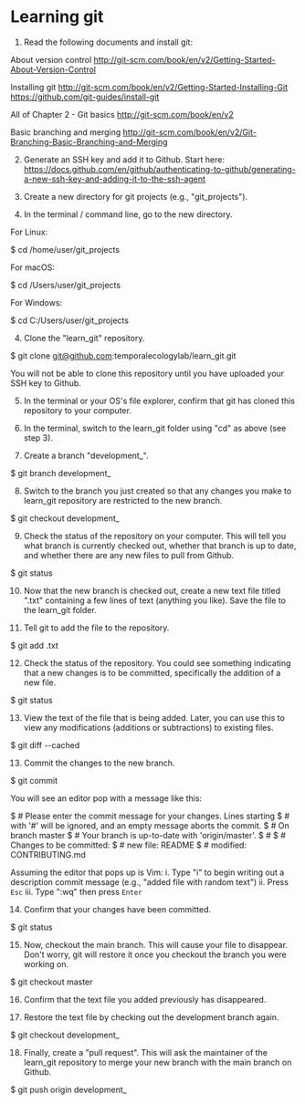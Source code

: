 # Learning git

1. Read the following documents and install git:

About version control
http://git-scm.com/book/en/v2/Getting-Started-About-Version-Control

Installing git
http://git-scm.com/book/en/v2/Getting-Started-Installing-Git
https://github.com/git-guides/install-git

All of Chapter 2 - Git basics
http://git-scm.com/book/en/v2

Basic branching and merging
http://git-scm.com/book/en/v2/Git-Branching-Basic-Branching-and-Merging

2. Generate an SSH key and add it to Github. Start here: 
https://docs.github.com/en/github/authenticating-to-github/generating-a-new-ssh-key-and-adding-it-to-the-ssh-agent

3. Create a new directory for git projects (e.g., "git_projects").

3. In the terminal / command line, go to the new directory.

For Linux:

$ cd /home/user/git_projects

For macOS:

$ cd /Users/user/git_projects

For Windows:

$ cd C:/Users/user/git_projects

4. Clone the "learn_git" repository.

$ git clone git@github.com:temporalecologylab/learn_git.git

You will not be able to clone this repository until you have uploaded your SSH key to Github.

5. In the terminal or your OS's file explorer, confirm that git has cloned this repository to your computer.

6. In the terminal, switch to the learn_git folder using "cd" as above (see step 3).
 
7. Create a branch "development_<yourname>".

$ git branch development_<yourname>

8. Switch to the branch you just created so that any changes you make to learn_git repository are restricted to the new branch.

$ git checkout development_<yourname>

9. Check the status of the repository on your computer. This will tell you what branch is currently checked out, whether that branch is up to date, and whether there are any new files to pull from Github.

$ git status

10. Now that the new branch is checked out, create a new text file titled "<yourname>.txt" containing a few lines of text (anything you like). Save the file to the learn_git folder.

11. Tell git to add the file to the repository.

$ git add <yourname>.txt

12. Check the status of the repository. You could see something indicating that a new changes is to be committed, specifically the addition of a new file.

$ git status

13. View the text of the file that is being added. Later, you can use this to view any modifications (additions or subtractions) to existing files.

$ git diff --cached

13. Commit the changes to the new branch.

$ git commit

You will see an editor pop with a message like this:

$ # Please enter the commit message for your changes. Lines starting
$ # with '#' will be ignored, and an empty message aborts the commit.
$ # On branch master
$ # Your branch is up-to-date with 'origin/master'.
$ #
$ # Changes to be committed:
$ #	new file:   README
$ #	modified:   CONTRIBUTING.md

Assuming the editor that pops up is Vim:
i. Type "i" to begin writing out a description commit message (e.g., "added file with random text")
ii. Press `Esc`
iii. Type ":wq" then press `Enter`

14. Confirm that your changes have been committed.

$ git status

15. Now, checkout the main branch. This will cause your file to disappear. Don't worry, git will restore it once you checkout the branch you were working on.

$ git checkout master

16. Confirm that the text file you added previously has disappeared.

17. Restore the text file by checking out the development branch again.

$ git checkout development_<yourname>

18. Finally, create a "pull request". This will ask the maintainer of the learn_git repository to merge your new branch with the main branch on Github.

$ git push origin development_<yourname>
